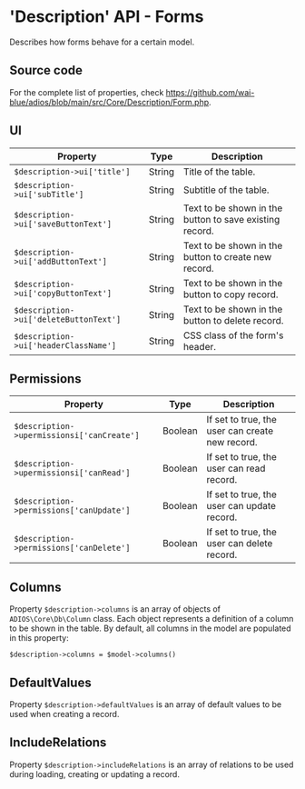 # 'Description' API - Forms

Describes how forms behave for a certain model.

## Source code

For the complete list of properties, check https://github.com/wai-blue/adios/blob/main/src/Core/Description/Form.php.

## UI

| Property                               | Type   | Description                                             |
| -------------------------------------- | ------ | ------------------------------------------------------- |
| `$description->ui['title']`            | String | Title of the table.                                     |
| `$description->ui['subTitle']`         | String | Subtitle of the table.                                  |
| `$description->ui['saveButtonText']`   | String | Text to be shown in the button to save existing record. |
| `$description->ui['addButtonText']`    | String | Text to be shown in the button to create new record.    |
| `$description->ui['copyButtonText']`   | String | Text to be shown in the button to copy record.          |
| `$description->ui['deleteButtonText']` | String | Text to be shown in the button to delete record.        |
| `$description->ui['headerClassName']`  | String | CSS class of the form's header.                         |

## Permissions

| Property                                   | Type    | Description                                     |
| ------------------------------------------ | ------- | ----------------------------------------------- |
| `$description->upermissionsi['canCreate']` | Boolean | If set to true, the user can create new record. |
| `$description->upermissionsi['canRead']`   | Boolean | If set to true, the user can read record.       |
| `$description->permissions['canUpdate']`   | Boolean | If set to true, the user can update record.     |
| `$description->permissions['canDelete']`   | Boolean | If set to true, the user can delete record.     |

## Columns

Property `$description->columns` is an array of objects of `ADIOS\Core\Db\Column` class. Each object represents a definition of a column to be shown in the table. By default, all columns in the model are populated in this property:

`$description->columns = $model->columns()`

## DefaultValues

Property `$description->defaultValues` is an array of default values to be used when creating a record.

## IncludeRelations

Property `$description->includeRelations` is an array of relations to be used during loading, creating or updating a record.

